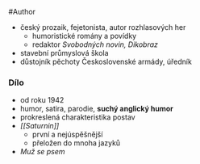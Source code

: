#Author 

- český prozaik, fejetonista, autor rozhlasových her 
	- humoristické romány a povídky
	- redaktor *Svobodných novin, Dikobraz*
- stavební průmyslová škola
- důstojník pěchoty Československé armády, úředník
### Dílo
- od roku 1942
- humor, satira, parodie, **suchý anglický humor**
- prokreslená charakteristika postav
- *[[Saturnin]]* 
	- první a nejúspěšnější
	- přeložen do mnoha jazyků
- *Muž se psem*